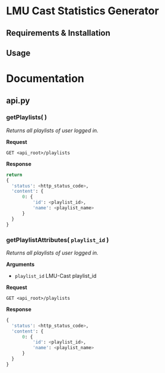 # LMU Cast Statistics Generator

## Requirements & Installation


## Usage



# Documentation
## api.py

### getPlaylists( )
_Returns all playlists of user logged in._

**Request**
```http
GET <api_root>/playlists
```

**Response**
```python
return
{
  'status': <http_status_code>,
  'content': {
      0: {
          'id': <playlist_id>,
          'name': <playlist_name>
      }
  }
}
```



### getPlaylistAttributes( `playlist_id` )
_Returns all playlists of user logged in._

**Arguments**
- `playlist_id` LMU-Cast playlist_id

**Request**
```http
GET <api_root>/playlists
```

**Response**
```python
{
  'status': <http_status_code>,
  'content': {
      0: {
          'id': <playlist_id>,
          'name': <playlist_name>
      }
  }
}
```
